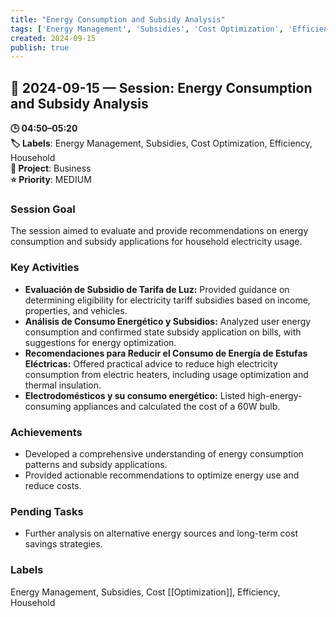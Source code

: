 ```yaml
---
title: "Energy Consumption and Subsidy Analysis"
tags: ['Energy Management', 'Subsidies', 'Cost Optimization', 'Efficiency', 'Household']
created: 2024-09-15
publish: true
---
```


## 📅 2024-09-15 — Session: Energy Consumption and Subsidy Analysis

**🕒 04:50–05:20**  
**🏷️ Labels**: Energy Management, Subsidies, Cost Optimization, Efficiency, Household  
**📂 Project**: Business  
**⭐ Priority**: MEDIUM  


### Session Goal
The session aimed to evaluate and provide recommendations on energy consumption and subsidy applications for household electricity usage.

### Key Activities
- **Evaluación de Subsidio de Tarifa de Luz:** Provided guidance on determining eligibility for electricity tariff subsidies based on income, properties, and vehicles.
- **Análisis de Consumo Energético y Subsidios:** Analyzed user energy consumption and confirmed state subsidy application on bills, with suggestions for energy optimization.
- **Recomendaciones para Reducir el Consumo de Energía de Estufas Eléctricas:** Offered practical advice to reduce high electricity consumption from electric heaters, including usage optimization and thermal insulation.
- **Electrodomésticos y su consumo energético:** Listed high-energy-consuming appliances and calculated the cost of a 60W bulb.

### Achievements
- Developed a comprehensive understanding of energy consumption patterns and subsidy applications.
- Provided actionable recommendations to optimize energy use and reduce costs.

### Pending Tasks
- Further analysis on alternative energy sources and long-term cost savings strategies.

### Labels
Energy Management, Subsidies, Cost [[Optimization]], Efficiency, Household
